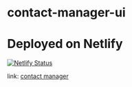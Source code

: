 # contact-manager-ui

# Deployed on Netlify
[![Netlify Status](https://api.netlify.com/api/v1/badges/5b97f742-04d5-4a81-aeac-cb39028bacb7/deploy-status)](https://app.netlify.com/sites/contact-manager-com/deploys)

link: [contact manager](https://contact-manager-com.netlify.app/)
